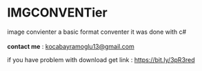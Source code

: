 # IMGCONVENTier
image convienter a basic format conventer it was done with c# </br>
 </br>
<b>contact me</b> : kocabayramoglu13@gmail.com

if you have problem with download get link : https://bit.ly/3pR3red
